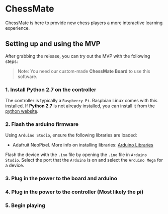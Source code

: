 # ChessMate
ChessMate is here to provide new chess players a more interactive learning experience.

## Setting up and using the MVP

After grabbing the release, you can try out the MVP with the following steps:

> Note: You need our custom-made **ChessMate Board** to use this software.

### 1. Install Python 2.7 on the controller

The controller is typically a `Raspberry Pi`. Raspbian Linux comes with this installed.
If **Python 2.7** is not already installed, you can install it from the [python website](https://www.python.org/downloads/).

### 2. Flash the arduino firmware

Using `Arduino Studio`, ensure the following libraries are loaded:
- Adafruit NeoPixel. More info on installing libraries: [Arduino Libraries](https://www.arduino.cc/en/Guide/Libraries)

Flash the device with the `.ino` file by opening the `.ino` file in `Arduino Studio`. Select the port that the `Arduino` is on and select the `Arduino Mega` for a device.

### 3. Plug in the power to the board and arduino

### 4. Plug in the power to the controller (Most likely the pi)

### 5. Begin playing